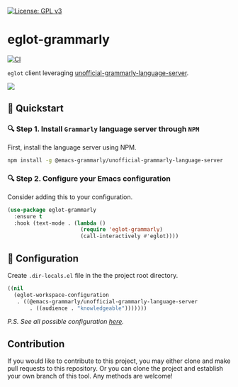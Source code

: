 [![License: GPL v3](https://img.shields.io/badge/License-GPL%20v3-blue.svg)](https://www.gnu.org/licenses/gpl-3.0)

# eglot-grammarly

[![CI](https://github.com/emacs-grammarly/eglot-grammarly/actions/workflows/test.yml/badge.svg)](https://github.com/emacs-grammarly/eglot-grammarly/actions/workflows/test.yml)

`eglot` client leveraging [unofficial-grammarly-language-server](https://github.com/znck/grammarly).

![](./etc/screenshot.png)

## :floppy_disk: Quickstart

### :mag: Step 1. Install `Grammarly` language server through `NPM`

First, install the language server using NPM.

```sh
npm install -g @emacs-grammarly/unofficial-grammarly-language-server
```

### :mag: Step 2. Configure your Emacs configuration

Consider adding this to your configuration.

```el
(use-package eglot-grammarly
  :ensure t
  :hook (text-mode . (lambda ()
                       (require 'eglot-grammarly)
                       (call-interactively #'eglot))))
```

## :wrench: Configuration

Create `.dir-locals.el` file in the the project root directory.

```el
((nil
  (eglot-workspace-configuration
   . ((@emacs-grammarly/unofficial-grammarly-language-server
       . ((audience . "knowledgeable")))))))
```

*P.S. See all possible configuration [here](https://github.com/znck/grammarly#extension-settings).*

## Contribution

If you would like to contribute to this project, you may either
clone and make pull requests to this repository. Or you can
clone the project and establish your own branch of this tool.
Any methods are welcome!
